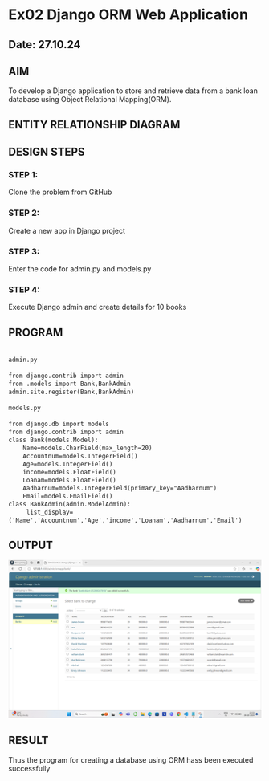 # Ex02 Django ORM Web Application
## Date: 27.10.24

## AIM
To develop a Django application to store and retrieve data from a bank loan database using Object Relational Mapping(ORM).

## ENTITY RELATIONSHIP DIAGRAM



## DESIGN STEPS

### STEP 1:
Clone the problem from GitHub

### STEP 2:
Create a new app in Django project

### STEP 3:
Enter the code for admin.py and models.py

### STEP 4:
Execute Django admin and create details for 10 books

## PROGRAM
```

admin.py

from django.contrib import admin
from .models import Bank,BankAdmin
admin.site.register(Bank,BankAdmin)

models.py

from django.db import models
from django.contrib import admin
class Bank(models.Model):
	Name=models.CharField(max_length=20)
	Accountnum=models.IntegerField()
	Age=models.IntegerField()
	income=models.FloatField()
	Loanam=models.FloatField()
	Aadharnum=models.IntegerField(primary_key="Aadharnum")
	Email=models.EmailField()
class BankAdmin(admin.ModelAdmin):
	 list_display=('Name','Accountnum','Age','income','Loanam','Aadharnum','Email')
```


## OUTPUT
![alt text](<Screenshot 2024-10-26 233348.png>)



## RESULT
Thus the program for creating a database using ORM hass been executed successfully
